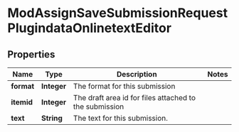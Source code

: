 

# ModAssignSaveSubmissionRequestPlugindataOnlinetextEditor


## Properties

| Name | Type | Description | Notes |
|------------ | ------------- | ------------- | -------------|
|**format** | **Integer** | The format for this submission |  |
|**itemid** | **Integer** | The draft area id for files attached to the submission |  |
|**text** | **String** | The text for this submission. |  |



